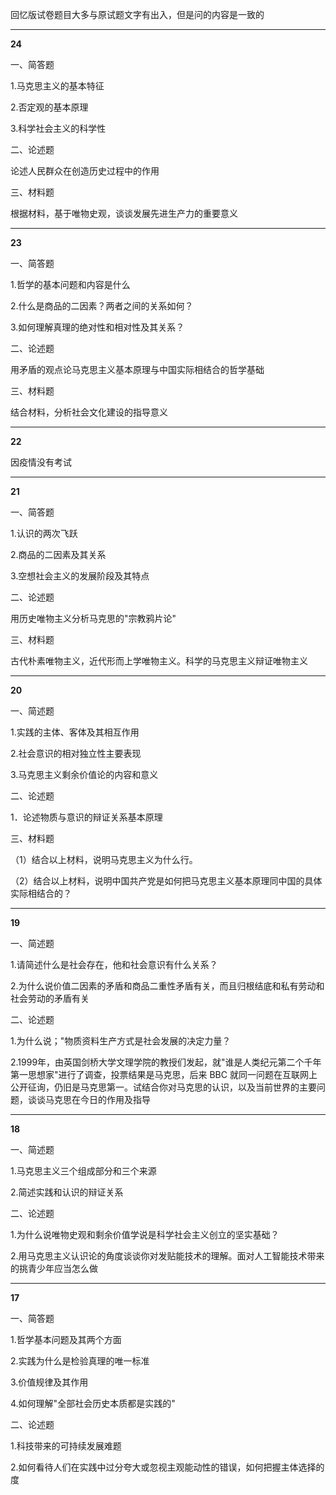 回忆版试卷题目大多与原试题文字有出入，但是问的内容是一致的

---

**24**

一、简答题

1.马克思主义的基本特征

2.否定观的基本原理

3.科学社会主义的科学性


二、论述题

论述人民群众在创造历史过程中的作用


三、材料题

根据材料，基于唯物史观，谈谈发展先进生产力的重要意义

---

**23**

一、简答题

1.哲学的基本问题和内容是什么

2.什么是商品的二因素？两者之间的关系如何？

3.如何理解真理的绝对性和相对性及其关系？


二、论述题

用矛盾的观点论马克思主义基本原理与中国实际相结合的哲学基础


三、材料题

结合材料，分析社会文化建设的指导意义

---

**22**

因疫情没有考试

---

**21**

一、简答题

1.认识的两次飞跃

2.商品的二因素及其关系

3.空想社会主义的发展阶段及其特点


二、论述题

用历史唯物主义分析马克思的"宗教鸦片论"


三、材料题

古代朴素唯物主义，近代形而上学唯物主义。科学的马克思主义辩证唯物主义

---

**20**

一、简述题

1.实践的主体、客体及其相互作用

2.社会意识的相对独立性主要表现

3.马克思主义剩余价值论的内容和意义


二、论述题

1．论述物质与意识的辩证关系基本原理


三、材料题

（1）结合以上材料，说明马克思主义为什么行。

（2）结合以上材料，说明中国共产党是如何把马克思主义基本原理同中国的具体实际相结合的？

---

**19**

一、简述题

1.请简述什么是社会存在，他和社会意识有什么关系？

2.为什么说价值二因素的矛盾和商品二重性矛盾有关，而且归根结底和私有劳动和社会劳动的矛盾有关

二、论述题

1.为什么说；"物质资料生产方式是社会发展的决定力量？

2.1999年，由英国剑桥大学文理学院的教授们发起，就"谁是人类纪元第二个千年第一思想家"进行了调查，投票结果是马克思，后来 BBC 就同一问题在互联网上公开征询，仍旧是马克思第一。试结合你对马克思的认识，以及当前世界的主要问题，谈谈马克思在今日的作用及指导

---

**18**

一、简述题

1.马克思主义三个组成部分和三个来源

2.简述实践和认识的辩证关系


二、论述题

1.为什么说唯物史观和剩余价值学说是科学社会主义创立的坚实基础？

2.用马克思主义认识论的角度谈谈你对发贴能技术的理解。面对人工智能技术带来的挑青少年应当怎么做

---

**17**

一、简答题

1.哲学基本问题及其两个方面

2.实践为什么是检验真理的唯一标准

3.价值规律及其作用

4.如何理解"全部社会历史本质都是实践的"


二、论述题

1.科技带来的可持续发展难题

2.如何看待人们在实践中过分夸大或忽视主观能动性的错误，如何把握主体选择的度
